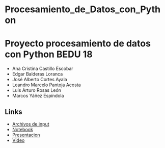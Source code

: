 # Procesamiento_de_Datos_con_Python

# Proyecto procesamiento de datos con Python BEDU 18
- Ana Cristina Castillo Escobar
- Edgar Balderas Loranca
- José Alberto Cortes Ayala
- Leandro Marcelo Pantoja Acosta
- Luis Arturo Rosas León
- Marcos Yáñez Espíndola
## Links
- [Archivos de input](https://drive.google.com/drive/folders/1tOqOSKuIhQ9p7vbqtma-gYCOKVpTo_zc?usp=sharing)
- [Notebook](https://github.com/myespindola/Procesamiento-de-datos-con-Python-BEDU-18/blob/main/Proyecto_Python_Equipo18.ipynb)
- [Presentacion](https://docs.google.com/presentation/d/1CcoOH6JXPyI5TymPWp7Nl1s0dewlef81CirUH4OWKIM/edit?usp=sharing)
- [Video](https://www.youtube.com/watch?v=jX-1IryD9ik&ab_channel=MarcosYa%C3%B1ez)
